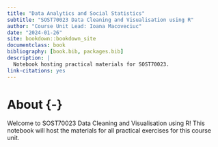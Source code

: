 ```yaml
--- 
title: "Data Analytics and Social Statistics"
subtitle: "SOST70023 Data Cleaning and Visualisation using R"
author: "Course Unit Lead: Ioana Macoveciuc"
date: "2024-01-26"
site: bookdown::bookdown_site
documentclass: book
bibliography: [book.bib, packages.bib]
description: |
  Notebook hosting practical materials for SOST70023.
link-citations: yes
---
```


# About {-}

Welcome to SOST70023 Data Cleaning and Visualisation using R! This notebook will host the materials for all practical exercises for this course unit. 

